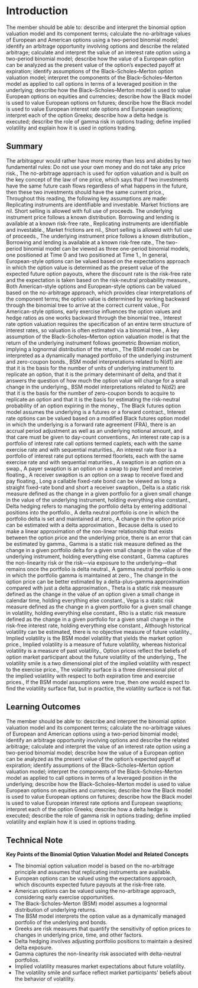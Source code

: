 # Introduction

The member should be able to: describe and interpret the binomial option valuation model and its component terms; calculate the no-arbitrage values of European and American options using a two-period binomial model; identify an arbitrage opportunity involving options and describe the related arbitrage; calculate and interpret the value of an interest rate option using a two-period binomial model; describe how the value of a European option can be analyzed as the present value of the option’s expected payoff at expiration; identify assumptions of the Black–Scholes–Merton option valuation model; interpret the components of the Black–Scholes–Merton model as applied to call options in terms of a leveraged position in the underlying; describe how the Black–Scholes–Merton model is used to value European options on equities and currencies; describe how the Black model is used to value European options on futures; describe how the Black model is used to value European interest rate options and European swaptions; interpret each of the option Greeks; describe how a delta hedge is executed; describe the role of gamma risk in options trading; define implied volatility and explain how it is used in options trading.

## Summary

The arbitrageur would rather have more money than less and abides by two fundamental rules: Do not use your own money and do not take any price risk., The no-arbitrage approach is used for option valuation and is built on the key concept of the law of one price, which says that if two investments have the same future cash flows regardless of what happens in the future, then these two investments should have the same current price., Throughout this reading, the following key assumptions are made: Replicating instruments are identifiable and investable. Market frictions are nil. Short selling is allowed with full use of proceeds. The underlying instrument price follows a known distribution. Borrowing and lending is available at a known risk-free rate., Replicating instruments are identifiable and investable., Market frictions are nil., Short selling is allowed with full use of proceeds., The underlying instrument price follows a known distribution., Borrowing and lending is available at a known risk-free rate., The two-period binomial model can be viewed as three one-period binomial models, one positioned at Time 0 and two positioned at Time 1., In general, European-style options can be valued based on the expectations approach in which the option value is determined as the present value of the expected future option payouts, where the discount rate is the risk-free rate and the expectation is taken based on the risk-neutral probability measure., Both American-style options and European-style options can be valued based on the no-arbitrage approach, which provides clear interpretations of the component terms; the option value is determined by working backward through the binomial tree to arrive at the correct current value., For American-style options, early exercise influences the option values and hedge ratios as one works backward through the binomial tree., Interest rate option valuation requires the specification of an entire term structure of interest rates, so valuation is often estimated via a binomial tree., A key assumption of the Black–Scholes–Merton option valuation model is that the return of the underlying instrument follows geometric Brownian motion, implying a lognormal distribution of the return., The BSM model can be interpreted as a dynamically managed portfolio of the underlying instrument and zero-coupon bonds., BSM model interpretations related to N(d1) are that it is the basis for the number of units of underlying instrument to replicate an option, that it is the primary determinant of delta, and that it answers the question of how much the option value will change for a small change in the underlying., BSM model interpretations related to N(d2) are that it is the basis for the number of zero-coupon bonds to acquire to replicate an option and that it is the basis for estimating the risk-neutral probability of an option expiring in the money., The Black futures option model assumes the underlying is a futures or a forward contract., Interest rate options can be valued based on a modified Black futures option model in which the underlying is a forward rate agreement (FRA), there is an accrual period adjustment as well as an underlying notional amount, and that care must be given to day-count conventions., An interest rate cap is a portfolio of interest rate call options termed caplets, each with the same exercise rate and with sequential maturities., An interest rate floor is a portfolio of interest rate put options termed floorlets, each with the same exercise rate and with sequential maturities., A swaption is an option on a swap., A payer swaption is an option on a swap to pay fixed and receive floating., A receiver swaption is an option on a swap to receive fixed and pay floating., Long a callable fixed-rate bond can be viewed as long a straight fixed-rate bond and short a receiver swaption., Delta is a static risk measure defined as the change in a given portfolio for a given small change in the value of the underlying instrument, holding everything else constant., Delta hedging refers to managing the portfolio delta by entering additional positions into the portfolio., A delta neutral portfolio is one in which the portfolio delta is set and maintained at zero., A change in the option price can be estimated with a delta approximation., Because delta is used to make a linear approximation of the non-linear relationship that exists between the option price and the underlying price, there is an error that can be estimated by gamma., Gamma is a static risk measure defined as the change in a given portfolio delta for a given small change in the value of the underlying instrument, holding everything else constant., Gamma captures the non-linearity risk or the risk—via exposure to the underlying—that remains once the portfolio is delta neutral., A gamma neutral portfolio is one in which the portfolio gamma is maintained at zero., The change in the option price can be better estimated by a delta-plus-gamma approximation compared with just a delta approximation., Theta is a static risk measure defined as the change in the value of an option given a small change in calendar time, holding everything else constant., Vega is a static risk measure defined as the change in a given portfolio for a given small change in volatility, holding everything else constant., Rho is a static risk measure defined as the change in a given portfolio for a given small change in the risk-free interest rate, holding everything else constant., Although historical volatility can be estimated, there is no objective measure of future volatility., Implied volatility is the BSM model volatility that yields the market option price., Implied volatility is a measure of future volatility, whereas historical volatility is a measure of past volatility., Option prices reflect the beliefs of option market participant about the future volatility of the underlying., The volatility smile is a two dimensional plot of the implied volatility with respect to the exercise price., The volatility surface is a three dimensional plot of the implied volatility with respect to both expiration time and exercise prices., If the BSM model assumptions were true, then one would expect to find the volatility surface flat, but in practice, the volatility surface is not flat.

## Learning Outcomes

The member should be able to: describe and interpret the binomial option valuation model and its component terms; calculate the no-arbitrage values of European and American options using a two-period binomial model; identify an arbitrage opportunity involving options and describe the related arbitrage; calculate and interpret the value of an interest rate option using a two-period binomial model; describe how the value of a European option can be analyzed as the present value of the option’s expected payoff at expiration; identify assumptions of the Black–Scholes–Merton option valuation model; interpret the components of the Black–Scholes–Merton model as applied to call options in terms of a leveraged position in the underlying; describe how the Black–Scholes–Merton model is used to value European options on equities and currencies; describe how the Black model is used to value European options on futures; describe how the Black model is used to value European interest rate options and European swaptions; interpret each of the option Greeks; describe how a delta hedge is executed; describe the role of gamma risk in options trading; define implied volatility and explain how it is used in options trading.

## Technical Note

**Key Points of the Binomial Option Valuation Model and Related Concepts**

- The binomial option valuation model is based on the no-arbitrage principle and assumes that replicating instruments are available.
- European options can be valued using the expectations approach, which discounts expected future payouts at the risk-free rate.
- American options can be valued using the no-arbitrage approach, considering early exercise opportunities.
- The Black-Scholes-Merton (BSM) model assumes a lognormal distribution of underlying returns.
- The BSM model interprets the option value as a dynamically managed portfolio of the underlying and bonds.
- Greeks are risk measures that quantify the sensitivity of option prices to changes in underlying price, time, and other factors.
- Delta hedging involves adjusting portfolio positions to maintain a desired delta exposure.
- Gamma captures the non-linearity risk associated with delta-neutral portfolios.
- Implied volatility measures market expectations about future volatility.
- The volatility smile and surface reflect market participants' beliefs about the behavior of volatility.